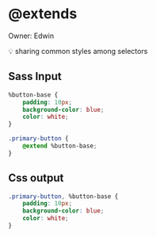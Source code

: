 # @extends

Owner: Edwin

<aside>
💡 sharing common styles among selectors

</aside>

## Sass Input

```css
%button-base {
	padding: 10px;
	background-color: blue;
	color: white;
}

.primary-button {
	@extend %button-base;
}

```

## Css output

```css
.primary-button, %button-base {
	padding: 10px;
	background-color: blue;
	color: white;
}

```